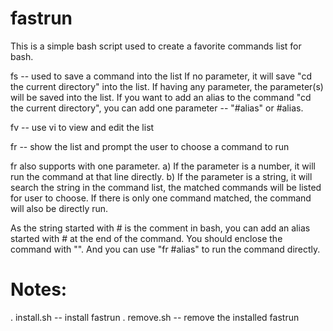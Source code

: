 fastrun
============================

This is a simple bash script used to create a favorite commands list for bash.

fs -- used to save a command into the list
If no parameter, it will save "cd the current directory" into the list.
If having any parameter, the parameter(s) will be saved into the list.
If you want to add an alias to the command "cd the current directory", you can add one parameter -- "#alias" or \#alias.

fv -- use vi to view and edit the list

fr -- show the list and prompt the user to choose a command to run

fr also supports with one parameter. 
a) If the parameter is a number, it will run the command at that line directly.
b) If the parameter is a string, it will search the string in the command list, the matched commands will be listed for user to choose. If there is only one command matched, the command will also be directly run.
	
As the string started with # is the comment in bash, you can add an alias started with # at the end of the command. You should enclose the command with "". And you can use "fr #alias" to run the command directly.

Notes:
============================
. install.sh -- install fastrun
. remove.sh -- remove the installed fastrun
